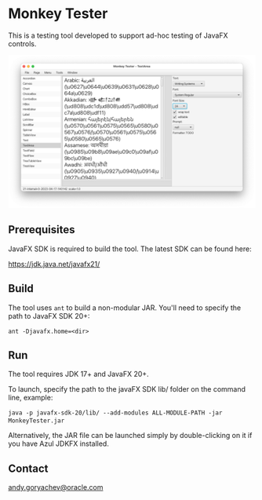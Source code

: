 # Monkey Tester

This is a testing tool developed to support ad-hoc testing of JavaFX controls.

![screenshot](doc/screenshot.png)


## Prerequisites

JavaFX SDK is required to build the tool.  The latest SDK can be found here:

https://jdk.java.net/javafx21/


## Build

The tool uses `ant` to build a non-modular JAR.  You'll need to specify the path to JavaFX SDK 20+:
```
ant -Djavafx.home=<dir>
```


## Run

The tool requires JDK 17+ and JavaFX 20+.

To launch, specify the path to the javaFX SDK lib/ folder on the command line, example:

```
java -p javafx-sdk-20/lib/ --add-modules ALL-MODULE-PATH -jar MonkeyTester.jar
```

Alternatively, the JAR file can be launched simply by double-clicking on it if you have Azul JDKFX installed.


## Contact

andy.goryachev@oracle.com
